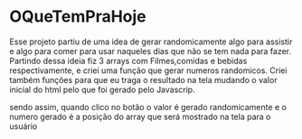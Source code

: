 # OQueTemPraHoje
Esse projeto partiu de uma idea de gerar randomicamente algo para assistir e algo para comer para usar naqueles dias que não se tem nada para fazer.
Partindo dessa ideia fiz 3 arrays com Filmes,comidas e bebidas respectivamente, e criei uma função que gerar numeros randomicos.
Criei também funções para que eu traga o resultado na tela mudando o valor inicial do html pelo que foi gerado pelo Javascrip.

sendo assim, quando clico no botão o valor é gerado randomicamente e o numero gerado é a posição do array que será mostrado na tela para o usuário

